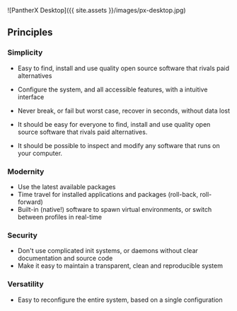 ---
---

![PantherX Desktop]({{ site.assets }}/images/px-desktop.jpg)

## Principles

### Simplicity

- Easy to find, install and use quality open source software that rivals paid alternatives
- Configure the system, and all accessible features, with a intuitive interface
- Never break, or fail but worst case, recover in seconds, without data lost

- It should be easy for everyone to find, install and use quality open source software that rivals paid alternatives.
- It should be possible to inspect and modify any software that runs on your computer.

### Modernity

- Use the latest available packages
- Time travel for installed applications and packages (roll-back, roll-forward)
- Built-in (native!) software to spawn virtual environments, or switch between profiles in real-time

### Security

- Don't use complicated init systems, or daemons without clear documentation and source code
- Make it easy to maintain a transparent, clean and reproducible system

### Versatility

- Easy to reconfigure the entire system, based on a single configuration
